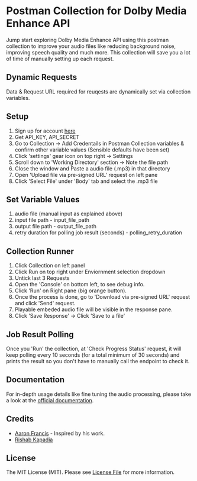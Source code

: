 # Postman Collection for Dolby Media Enhance API

Jump start exploring Dolby Media Enhance API using this postman collection to improve your audio files like reducing background noise, improving speech quality and much more. This collection will save you a lot of time of manually setting up each request.

## Dynamic Requests 

Data & Request URL required for reuqests are dynamically set via collection variables.

## Setup

1. Sign up for account [here](https://dolby.io)
2. Get API_KEY, API_SECRET
3. Go to Collection -> Add Credentails in Postman Collection variables & confirm other variable values (Sensible defaults have been set)
4. Click 'settings' gear icon on top right -> Settings
5. Scroll down to 'Working Directory' section -> Note the file path
6. Close the window and Paste a audio file (.mp3) in that directory
7. Open 'Upload file via pre-signed URL' request on left pane
8. Click 'Select File' under 'Body' tab and select the .mp3 file

## Set Variable Values

1. audio file (manual input as explained above)
2. input file path - input_file_path
3. output file path - output_file_path
4. retry duration for polling job result (seconds) - polling_retry_duration

## Collection Runner

1. Click Collection on left panel
2. Click Run on top right under Enviornment selection dropdown
3. Untick last 3 Requests
4. Open the 'Console' on bottom left, to see debug info.
5. Click 'Run' on Right pane (big orange button). 
6. Once the process is done, go to 'Download via pre-signed URL' request and click 'Send' request.
7. Playable embeded audio file will be visible in the response pane. 
8. Click 'Save Response' -> Click 'Save to a file'

## Job Result Polling

Once you 'Run' the collection, at 'Check Progress Status' request, it will keep polling every 10 seconds (for a total minimum of 30 seconds) and prints the result so you don't have to manually call the endpoint to check it.

## Documentation

For in-depth usage details like fine tuning the audio processing, please take a look at the [official documentation](https://docs.dolby.io/media-apis/docs/enhance-api-guide).

## Credits

- [Aaron Francis](https://twitter.com/aarondfrancis) - Inspired by his work.
- [Rishab Kapadia](https://twitter.com/rishabkapadia)

## License

The MIT License (MIT). Please see [License File](LICENSE.md) for more information.
